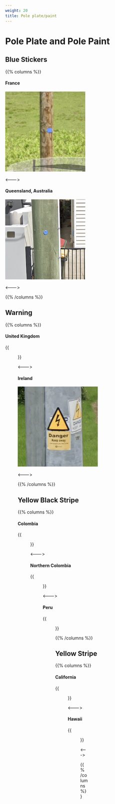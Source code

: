 ```yaml
---
weight: 20
title: Pole plate/paint
---
```


# Pole Plate and Pole Paint

## Blue Stickers

{{% columns %}}

#### France

<img src="sticker-fr.png" class="img-md" />

<--->

#### Queensland, Australia

<img src="sticker-qld.png" class="img-md" />

<--->

{{% /columns %}}

## Warning

{{% columns %}}

#### United Kingdom

{{<figure src="warning-uk.png" caption="Person got zapped" class="img-md" >}}

<--->

#### Ireland

<img src="warning-ie.png" class="img-md" />

<--->

{{% /columns %}}

## Yellow Black Stripe

{{% columns %}}

#### Colombia

{{<figure src="stripe-co.png" caption="" class="img-md" >}}

<--->

#### Northern Colombia

{{<figure src="stripe-co-2.png" caption="wide yellow section" class="img-md" >}}

<--->

#### Peru

{{<figure src="stripe-pe.png" caption="" class="img-md" >}}

{{% /columns %}}

## Yellow Stripe

{{% columns %}}

#### California

{{<figure src="yellow-ca.png" caption="3 stripes" class="img-md" >}}

<--->

#### Hawaii

{{<figure src="yellow-hi.png" caption="1 stripe" class="img-md" >}}

<--->

{{% /columns %}}
